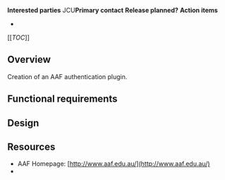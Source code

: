 **Interested parties** JCU**Primary contact** **Release planned?**  **Action items**

*  



[[_TOC_]]



## []()Overview

Creation of an AAF authentication plugin.
## []()Functional requirements



## []()Design



## []()Resources


* AAF Homepage: [http://www.aaf.edu.au/](http://www.aaf.edu.au/)
*